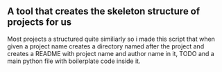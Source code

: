## A tool that creates the skeleton structure of projects for us

Most projects a structured quite similiarly so i made this script that when given a project name creates a directory named after the project and creates a README with project name and author name in it, TODO and a main python file with boilerplate code inside it.
